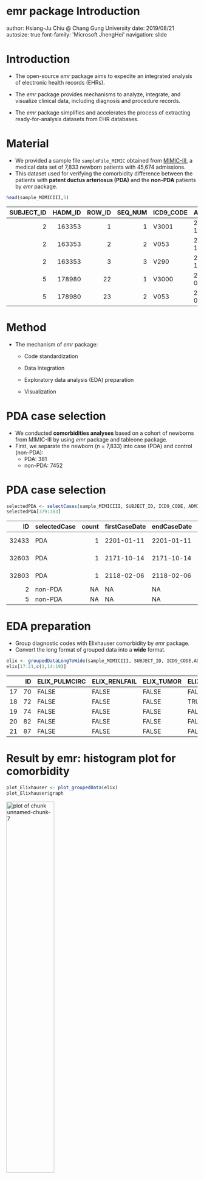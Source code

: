 emr package Introduction
========================================================
author: Hsiang-Ju Chiu @ Chang Gung University
date: 2019/08/21
autosize: true
font-family: 'Microsoft JhengHei'
navigation: slide

Introduction
========================================================
- The open-source *emr* package aims to expedite an integrated analysis of electronic health records (EHRs). 

- The *emr* package provides mechanisms to analyze, integrate, and visualize clinical data, including diagnosis and procedure records.

- The *emr* package simplifies and accelerates the process of extracting ready-for-analysis datasets from EHR databases. 

Material
========================================================

- We provided a sample file `sampleFile_MIMIC` obtained from [MIMIC-III](https://www.nature.com/articles/sdata201635), a medical data set of 7,833 newborn patients with 45,674 admissions.
- This dataset used for verifying the comorbidity difference between the patients with **patent ductus arteriosus (PDA)** and the **non-PDA** patients by *emr* package.

```r
head(sample_MIMICIII,5)
```

| SUBJECT_ID| HADM_ID| ROW_ID| SEQ_NUM|ICD9_CODE |ADMITTIME  |ADMISSION_TYPE |DIAGNOSIS |
|----------:|-------:|------:|-------:|:---------|:----------|:--------------|:---------|
|          2|  163353|      1|       1|V3001     |2138-07-17 |NEWBORN        |NEWBORN   |
|          2|  163353|      2|       2|V053      |2138-07-17 |NEWBORN        |NEWBORN   |
|          2|  163353|      3|       3|V290      |2138-07-17 |NEWBORN        |NEWBORN   |
|          5|  178980|     22|       1|V3000     |2103-02-02 |NEWBORN        |NEWBORN   |
|          5|  178980|     23|       2|V053      |2103-02-02 |NEWBORN        |NEWBORN   |
Method
========================================================
- The mechanism of *emr* package:

    - Code standardization

    - Data Integration

    - Exploratory data analysis (EDA) preparation

    - Visualization

PDA case selection
========================================================
- We conducted **comorbidities analyses** based on a cohort of newborns from MIMIC-III by using *emr* package and tableone package.
- First, we separate the newborn (n = 7,833) into case (PDA) and control (non-PDA):
  - PDA: 381
  - non-PDA: 7452

PDA case selection
========================================================

```r
selectedPDA <- selectCases(sample_MIMICIII, SUBJECT_ID, ICD9_CODE, ADMITTIME, "9999/01/01", ICD, caseCondition = "^7470", caseCount = 1, CaseName = "PDA")
selectedPDA[379:383]
```

|    ID|selectedCase | count|firstCaseDate |endCaseDate |period |MostCommonICD | MostCommonICDCount|
|-----:|:------------|-----:|:-------------|:-----------|:------|:-------------|------------------:|
| 32433|PDA          |     1|2201-01-11    |2201-01-11  |0 days |7470          |                  1|
| 32603|PDA          |     1|2171-10-14    |2171-10-14  |0 days |7470          |                  1|
| 32803|PDA          |     1|2118-02-06    |2118-02-06  |0 days |7470          |                  1|
|     2|non-PDA      |    NA|NA            |NA          |NA     |NA            |                 NA|
|     5|non-PDA      |    NA|NA            |NA          |NA     |NA            |                 NA|

EDA preparation
========================================================
- Group diagnostic codes with Elixhauser comorbidity by *emr* package.
- Convert the long format of grouped data into a **wide** format.


```r
elix <- groupedDataLongToWide(sample_MIMICIII, SUBJECT_ID, ICD9_CODE,ADMITTIME, "9999-10-01", groupDataType = Elix, isDescription = F, selectedCaseFile = selectedPDA)
elix[17:21,c(1,14:19)]
```

|   | ID|ELIX_PULMCIRC |ELIX_RENLFAIL |ELIX_TUMOR |ELIX_VALVE |ELIX_WGHTLOSS |selectedCase |
|:--|--:|:-------------|:-------------|:----------|:----------|:-------------|:------------|
|17 | 70|FALSE         |FALSE         |FALSE      |FALSE      |FALSE         |non-PDA      |
|18 | 72|FALSE         |FALSE         |FALSE      |TRUE       |FALSE         |PDA          |
|19 | 74|FALSE         |FALSE         |FALSE      |FALSE      |FALSE         |non-PDA      |
|20 | 82|FALSE         |FALSE         |FALSE      |FALSE      |FALSE         |non-PDA      |
|21 | 87|FALSE         |FALSE         |FALSE      |FALSE      |FALSE         |non-PDA      |

Result by emr: histogram plot for comorbidity
========================================================

```r
plot_Elixhauser <- plot_groupedData(elix)
plot_Elixhauser$graph
```

<img src="emr_package-figure/unnamed-chunk-7-1.png" title="plot of chunk unnamed-chunk-7" alt="plot of chunk unnamed-chunk-7" width="50%" />


Result by emr: significant comorbidity category
========================================================

```r
plot_Elixhauser$sigCate
```

|DiagnosticCategory |Group   |  N|Percentage |
|:------------------|:-------|--:|:----------|
|ELIX_LYTES         |non-PDA | 43|0.58%      |
|ELIX_LYTES         |PDA     | 19|4.99%      |
|ELIX_VALVE         |non-PDA | 10|0.13%      |
|ELIX_VALVE         |PDA     |  5|1.31%      |
|ELIX_CHF           |non-PDA |  4|0.05%      |
|ELIX_CHF           |PDA     |  9|2.36%      |
|ELIX_HTN           |non-PDA |  6|0.08%      |
|ELIX_HTN           |PDA     |  6|1.57%      |
|ELIX_COAG          |non-PDA |  7|0.09%      |
|ELIX_COAG          |PDA     |  4|1.05%      |
|ELIX_NEURO         |non-PDA |  6|0.08%      |
|ELIX_NEURO         |PDA     |  4|1.05%      |
|ELIX_HYPOTHY       |non-PDA |  5|0.07%      |
|ELIX_HYPOTHY       |PDA     |  5|1.31%      |
|ELIX_PULMCIRC      |non-PDA |  1|0.01%      |
|ELIX_PULMCIRC      |PDA     |  3|0.79%      |

Result by tableone 
========================================================

```r
var_col <- names(elix)[2:(length(elix)-1)]
table_Elix <- CreateTableOne(vars = var_col,strata = "selectedCase", data = as.data.frame(elix), factorVars = var_col)
table_Elix[c(1,3,4,8,10:12,14,17),]
```

|                           |"non-PDA" |"PDA"    |"p"    |"test" |
|:--------------------------|:---------|:--------|:------|:------|
|"n"                        |7452      |381      |       |       |
|"ELIX_CHF = TRUE (%)"      |4 (0.1)   |9 (2.4)  |<0.001 |       |
|"ELIX_COAG = TRUE (%)"     |7 (0.1)   |4 (1.0)  |<0.001 |       |
|"ELIX_HTN = TRUE (%)"      |6 (0.1)   |6 (1.6)  |<0.001 |       |
|"ELIX_HYPOTHY = TRUE (%)"  |5 (0.1)   |5 (1.3)  |<0.001 |       |
|"ELIX_LYTES = TRUE (%)"    |43 (0.6)  |19 (5.0) |<0.001 |       |
|"ELIX_NEURO = TRUE (%)"    |6 (0.1)   |4 (1.0)  |<0.001 |       |
|"ELIX_PULMCIRC = TRUE (%)" |1 (0.0)   |3 (0.8)  |<0.001 |       |
|"ELIX_VALVE = TRUE (%)"    |10 (0.1)  |5 (1.3)  |<0.001 |       |

Runtime for result
========================================================
 - Data: 7,833 newborn patients with 45,674 admissions.
    - Code standardization: 1.1 secs
    - Data integration (including code standardization) 
        - code classification: 1.2 secs
        - case selection: 1.5 secs
    - EDA preparation: 1.8 secs
    - Visualization: 0.2 secs


Overview
========================================================
![plot of chunk unnamed-chunk-12](./overview.jpg)


Data: sample file
========================================================
- This sample file is used for illustrating the main functions of *emr* package.
- The data is a simulated medical data set of 38 patients with 300 records.

```r
sampleDxFile[6:10]
```

|ID  |ICD   |Date       |
|:---|:-----|:----------|
|A15 |Z992  |2023-05-12 |
|A0  |5855  |2013-12-20 |
|A0  |V4511 |2012-04-05 |
|A0  |V560  |2010-03-28 |
|A0  |5853  |2010-10-29 |

Method
========================================================
- The mechanism of *emr* package:

    - Code standardization

    - Data Integration

    - Exploratory data analysis (EDA) preparation

    - Visualization

ICD format
========================================================
- *emr* R package first standardized the ICD (International Classification of Diseases) codes into a **uniform format** before code classification.

| ICD code  |         ICD-9          |        ICD-10          |
|----------:|-----------------------:|:-----------------------|
|**Diagnostic** |short and decimal format|short and decimal format|
|Procedure  |short and decimal format|     only decimal format|

ICD format in grouping methods
========================================================
- Since the formats of ICD code used in the grouping tables could be different.
- The transformational type is according to the grouping method chosen by users.  

|                 ICD code                |  ICD format  |Code standardization|
|----------------------------------------:|-------------:|-------------------:|
|  Clinical Classifications Software (CCS)|short  format | IcdDxDecimalToShort|
|Phenome Wide Association Studies (PheWAS)|decimal format| IcdDxShortToDecimal|
|                              Comorbidity|short format  | IcdDxDecimalToShort|


Code standardization
========================================================
- We transform the diagnosis codes into uniform format before the integration process.
- Standardize the correctness of ICD codes:  
    - **Uniform format** 
    - **Display clear warning messages**  
    
    Help researchers to identify the potential coding error that may affect clinical data analysis.


Code standardization: short or decimal format
========================================================
- Uniform code format functions:
    - Decimal format: `IcdDxShortToDecimal`
    - Short format: `IcdDxDecimalToShort`
    
Code standardization: short or decimal format
========================================================    

```r
decimal <- IcdDxShortToDecimal(sampleDxFile, ICD, Date, "2015/10/01")
short <- IcdDxDecimalToShort(sampleDxFile, ICD, Date, "2015/10/01")
cbind(decimal = decimal$ICD[6:10], short = short$ICD[6:10])
```

|decimal.ICD |short.ICD |
|:-----------|:---------|
|Z99.2       |Z992      |
|585.5       |5855      |
|V45.11      |V4511     |
|V56.0       |V560      |
|585.3       |5853      |

Code standardization: warning message
========================================================
- Warning message: help users identify the potential coding error.
- There are two types of warning message:
    -	wrong ICD code format
    - wrong ICD code version
- The **suggestoin** helps user adjust the incorrect ICD-9 code with **unspecified** classification (Now only ICD-9 codes has suggestion).    

Code standardization: warning message
========================================================

```r
decimal$Error
```


|ICD    | count|IcdVersionInFile |WrongType     |Suggestion |
|:------|-----:|:----------------|:-------------|:----------|
|A0.11  |    20|ICD 10           |Wrong format  |           |
|V27.0  |    18|ICD 10           |Wrong version |           |
|E114   |     8|ICD 10           |Wrong format  |           |
|A01.05 |     8|ICD 9            |Wrong version |           |
|42761  |     7|ICD 10           |Wrong version |           |
|Z9.90  |     6|ICD 10           |Wrong format  |           |
|F42    |     6|ICD 10           |Wrong format  |           |
|V24.1  |     6|ICD 10           |Wrong version |           |
|A0105  |     5|ICD 9            |Wrong version |           |
|001    |     5|ICD 9            |Wrong format  |0019       |
|75.52  |     4|ICD 9            |Wrong format  |           |
|E03.0  |     4|ICD 9            |Wrong version |           |
|650    |     4|ICD 10           |Wrong version |           |
|123.45 |     3|ICD 10           |Wrong format  |           |
|755.2  |     3|ICD 9            |Wrong format  |755.29     |
|7552   |     2|ICD 9            |Wrong format  |75529      |

Data Integration
========================================================
- We provide four strategies to **group** EHR diagnostic code.

- After code grouping, this package provides functions for **querying matching cases**, **splitting data** and **calculating condition era** by grouped categories of each patients. 

Data Integration
========================================================
Integrated EHR data: 
 1. Code classification
 2. Case selection
 3. Patient record period
 4. Data split
 5. Condition era calculation

Data Integration: code classification
========================================================
- Four strategies to group EHR diagnosis codes:
   - **CCS**
          - `IcdDxToCCS()`
          - `IcdDxToCCSLvl()`
   - **PheWAS**: `IcdDxToPheWAS()`
   - **Comorbidity** (Elixhauser, AHRQ, and Charlson): `IcdDxToComorbid()` 
    - **Customized defined grouping methods**:
          - `IcdDxToCustom()`
          - `IcdDxToCustomGrep()`
 
Data Integration: code classification
========================================================
- Standardization grouping long data by CCS multiple level 2.

```r
CCSlvl <- IcdDxToCCSLvl(sampleDxFile, ID, ICD, Date, "2015-10-01", 2)
head(CCSlvl$groupedDT, 3)
```

|Short |ID |ICD  |Date       |CCS_LVL_2_LABEL                |
|:-----|:--|:----|:----------|:------------------------------|
|Z992  |A2 |Z992 |2020-05-22 |Diseases of the urinary system |
|Z992  |A5 |Z992 |2020-01-24 |Diseases of the urinary system |
|Z992  |A8 |Z992 |2015-10-27 |Diseases of the urinary system |

Data Integration: code classification
========================================================
- Standardization grouping **summarised** long data by CCS multiple level 2.

```r
head(CCSlvl$summarised_groupedDT, 3)
```

|ID  |CCS_LVL_2_LABEL                |firstCaseDate |endCaseDate | count|period    |
|:---|:------------------------------|:-------------|:-----------|-----:|:---------|
|A0  |Diseases of the urinary system |2009-07-25    |2013-12-20  |     5|1609 days |
|A1  |Diseases of the urinary system |2006-11-29    |2014-09-24  |     5|2856 days |
|A10 |Diseases of the urinary system |2007-11-04    |2012-07-30  |     5|1730 days |


Data Integration: case selection
========================================================
- Query the matching defined conditions cases.

```r
case <- selectCases(sampleDxFile, ID, ICD, Date, "2015/10/01", ccslvl2, caseCondition = "Diseases of the urinary system", caseCount = 1, CaseName = "Selected")
case[20:25]
```

|ID |selectedCase | count|firstCaseDate |endCaseDate |period    |MostCommonICD | MostCommonICDCount|
|:--|:------------|-----:|:-------------|:-----------|:---------|:-------------|------------------:|
|A5 |Selected     |     5|2009-09-10    |2020-01-24  |3788 days |V420          |                  1|
|A6 |Selected     |     5|2007-10-01    |2015-07-12  |2841 days |5854          |                  1|
|A7 |Selected     |     5|2007-02-01    |2014-08-14  |2751 days |5854          |                  1|
|A8 |Selected     |     5|2007-11-22    |2015-10-27  |2896 days |V561          |                  1|
|B2 |Selected     |     6|2016-03-20    |2024-09-20  |3106 days |N189          |                  1|
|C0 |non-Selected |    NA|NA            |NA          |NA        |NA            |                 NA|

Data Integration: patient record period
========================================================
- Find the first/last admission date for each patient.

```r
admissionDate <- patientRecordDate(sampleDxFile, ID, ICD, Date)
admissionDate[grep("0$",ID),]
```

|ID  |firstRecordDate |endRecordDate |
|:---|:---------------|:-------------|
|A10 |2007-11-04      |2023-03-11    |
|A0  |2009-07-25      |2023-08-12    |
|C0  |2015-12-05      |2025-02-21    |
|B0  |2015-12-26      |2024-02-12    |
|D0  |2017-01-29      |2025-04-08    |
Index date
========================================================
- These records can be used for a given patient as an index date for **data split** function.

```r
indexDateTable <- data.frame(ID = c("A0","B0","C0","D0"), indexDate = c("2023-08-12", "2024-02-12","2015-12-05", "2017-01-29"), stringsAsFactors = FALSE)
indexDateTable
```

|ID |indexDate  |
|:--|:----------|
|A0 |2023-08-12 |
|B0 |2024-02-12 |
|C0 |2015-12-05 |
|D0 |2017-01-29 |

Data Integration: data split
========================================================
- Split data by the date of clinical event.
    - Show the data is recorded **before** or **after** the clinical event.
    - Count the number of windows between the record date and index date.
    
Data Integration: data split
========================================================    

```r
certainPatient <- sampleDxFile[grepl("A0|B0|C0|D0",ID),]
splitedData <- splitDataByDate(certainPatient, ID, ICD, Date, indexDateTable) 
splitedData[15:19,]
```

|ID |ICD  |Date       |indexDate  |timeTag | window|
|:--|:----|:----------|:----------|:-------|------:|
|B0 |N183 |2023-08-28 |2024-02-12 |B       |      6|
|B0 |N19  |2023-11-18 |2024-02-12 |B       |      3|
|B0 |N19  |2024-02-12 |2024-02-12 |A       |      1|
|C0 |C671 |2015-12-05 |2015-12-05 |A       |      1|
|C0 |C048 |2016-07-05 |2015-12-05 |A       |      8|

Data Integration: condition era
========================================================
- Used to integrate distributed data of clinical records into a single progression record

```r
era <- getConditionEra(sampleDxFile, ID, ICD, Date, "2015-10-01", ccs, FALSE)
head(Era)  
```

|ID  |CCS_CATEGORY_DESCRIPTION |firstCaseDate |endCaseDate | count| era|period    |
|:---|:------------------------|:-------------|:-----------|-----:|---:|:---------|
|A0  |Chronic kidney disease   |2009-07-25    |2013-12-20  |     5|   5|1609 days |
|A1  |Chronic kidney disease   |2006-11-29    |2014-09-24  |     5|   5|2856 days |
|A10 |Chronic kidney disease   |2007-11-04    |2012-07-30  |     5|   4|1730 days |
|A11 |Chronic kidney disease   |2008-03-09    |2011-09-03  |     5|   4|1273 days |
|A12 |Chronic kidney disease   |2006-05-14    |2015-06-29  |     5|   5|3333 days |
|A13 |Chronic kidney disease   |2006-04-29    |2025-02-02  |     5|   5|6854 days |

EDA preparation
========================================================
- Convert the long format of grouped data into a wide format which is fit to others analytical and plotting packages.

- There are two wide format to select: numeric and binary.

EDA preparation
========================================================


```r
wideData <- groupedDataLongToWide(sampleDxFile, ID, ICD, Date, "2015-10-01", elix, isDescription = F)
head(wideData[,-(2:14))]
```

|ID  |ELIX_RENLFAIL |ELIX_TUMOR |ELIX_ULCER |ELIX_VALVE |ELIX_WGHTLOSS |
|:---|:-------------|:----------|:----------|:----------|:-------------|
|A0  |TRUE          |FALSE      |FALSE      |FALSE      |FALSE         |
|A1  |TRUE          |FALSE      |FALSE      |FALSE      |FALSE         |
|A10 |TRUE          |FALSE      |FALSE      |FALSE      |FALSE         |
|A11 |TRUE          |FALSE      |FALSE      |FALSE      |FALSE         |
|A12 |TRUE          |FALSE      |FALSE      |FALSE      |FALSE         |
|A13 |TRUE          |FALSE      |FALSE      |FALSE      |FALSE         |

Visualization
========================================================
- The emr package provides two functions to observe the overview of grouped clinical data.
   - **Pareto chart** for error ICD list
   - **Histogram plot** for grouped data
 
Pareto plot for error ICD codes 
========================================================
- Plot for error ICD list
    - Through first phase function, code standardization, which generates a data of diagnosis codes with potential error.

```r
plotErrorICD <- plot_errorICD(decimal$Error)
plotErrorICD$graph
```

<img src="emr_package-figure/unnamed-chunk-35-1.png" title="plot of chunk unnamed-chunk-35" alt="plot of chunk unnamed-chunk-35" width="35%" />

Pareto plot for error ICD codes 
========================================================
- Top 10 error ICD codes

```r
plotErrorICD$ICD
```

|ICD    | count|CumCountPerc |IcdVersionInFile |WrongType     |Suggestion |
|:------|-----:|:------------|:----------------|:-------------|:----------|
|A0.11  |    20|18.35%       |ICD 10           |Wrong format  |           |
|V27.0  |    18|34.86%       |ICD 10           |Wrong version |           |
|E114   |     8|42.2%        |ICD 10           |Wrong format  |           |
|A01.05 |     8|49.54%       |ICD 9            |Wrong version |           |
|42761  |     7|55.96%       |ICD 10           |Wrong version |           |
|Z9.90  |     6|61.47%       |ICD 10           |Wrong format  |           |
|F42    |     6|66.97%       |ICD 10           |Wrong format  |           |
|V24.1  |     6|72.48%       |ICD 10           |Wrong version |           |
|A0105  |     5|77.06%       |ICD 9            |Wrong version |           |
|001    |     5|81.65%       |ICD 9            |Wrong format  |0019       |
|Others |    20|100%         |ICD 9            |Wrong format  |           |

Histogram plot for grouped data
========================================================
- Plot of diagnostic categories
    - An overview of grouping category of the diagnostic code summarizes the percentage of result in histogram plot.

```r
plotGroupedData <- plot_groupedData(wideData)
plotGroupedData$graph
```

<img src="emr_package-figure/unnamed-chunk-38-1.png" title="plot of chunk unnamed-chunk-38" alt="plot of chunk unnamed-chunk-38" width="35%" />

Histogram plot for grouped data
========================================================
- Top 10 diagnostic codes grouped by Elixhauser comorbidity

```r
plotGroupedData$sigCate
```

|DiagnosticCategory |  N|Percentage |
|:------------------|--:|:----------|
|ELIX_RENLFAIL      | 24|63.16%     |
|ELIX_TUMOR         |  6|15.79%     |
|ELIX_ARTH          |  5|13.16%     |
|ELIX_LYMPH         |  4|10.53%     |
|ELIX_PSYCH         |  4|10.53%     |
|ELIX_DRUG          |  3|7.89%      |
|ELIX_NEURO         |  3|7.89%      |
|ELIX_PARA          |  2|5.26%      |
|ELIX_PERIVASC      |  2|5.26%      |
|ELIX_VALVE         |  2|5.26%      |

Performance
========================================================
- Dataset: 953,294 unique patients and 7,948,418 admission records.
  - Code standardization took 6.2 seconds
  - Data integration (including code standardization):
      - code classification with Charlson comorbidity took 8.5 seconds.
      - case selection took 14.3 seconds 
  - EDA preparation took 16.5 seconds. 
  - Visualizatoin: histogram plot took 1.0 seconds.


Procedure: code standardzation
========================================================
- ICD procedure code format

| ICD code  |         ICD-9          |        ICD-10          |
|----------:|-----------------------:|:-----------------------|
|Diagnostic |short and decimal format|short and decimal format|
|**Procedure**|short and decimal format| only decimal format|

- ICD format in grouping methods

| ICD code       |  ICD format  |Code standardization|
|:---------------|:-------------|-------------------:|
|CCS             |short format  | IcdDxDecimalToShort|
|procedure class |short format  | IcdDxDecimalToShort|

Procedure: sample file
========================================================
- There is also a sample file for procedure record, which has 3 patients and 170 records.


```r
samplePrFile[84:88]
```

|ID |ICD     |Date       |
|:--|:-------|:----------|
|C  |0944    |2008-10-26 |
|A  |19.6    |2007-10-24 |
|C  |021R0ZA |2020-04-09 |
|C  |008K3ZZ |2020-02-27 |
|C  |0213093 |2017-12-26 |

Procedure: code standardization
========================================================
- Uniform code format functions:
    - Decimal format: `IcdPrShortToDecimal`
    - Short format: `IcdPrDecimalToShort`
- Procedure code standardization also has warning message helping users to identify the potential coding error.

Procedure: code classification
========================================================
- The functions of related procedure record provide two strategies:  
    - CCS
        - The CCS classification also has single and multiple levels
        - The usage is similar to the diagnostic CCS classification.
    - Procedure class  
   
    Collapse ICD procedure codes into clinically meaningful categories for further analysis. 

Procedure: code classification
========================================================


```r
ProcedureClass <- IcdPrToProcedureClass(samplePrFile, ID, ICD, Date, "2015-10-01")
head(ProcedureClass$groupedDT)
```

|Short |ID |ICD   |Date       |PROCEDURE_CLASS_NAME |
|:-----|:--|:-----|:----------|:--------------------|
|5681  |B  |5681  |2008-01-14 |Major Therapeutic    |
|9774  |A  |9774  |2009-01-11 |Minor Therapeutic    |
|4499  |B  |44.99 |2009-05-10 |Major Therapeutic    |
|0759  |C  |07.59 |2009-01-21 |Major Therapeutic    |
|0205  |B  |0205  |2008-07-06 |Major Therapeutic    |
|8812  |B  |8812  |2007-06-27 |Minor Diagnostic     |

More Detail
========================================================
- Geting start
    - Diagnostic part
        - English: https://dhlab-cgu.github.io/emr/articles/Eng_Diagnosis.html
        - Chinese: https://dhlab-cgu.github.io/emr/articles/Chi_Diagnosis.html
    - Procedure part
        - English: https://dhlab-cgu.github.io/emr/articles/Eng_Procedure.html
        - Chinese: https://dhlab-cgu.github.io/emr/articles/Chi_Procedure.html


